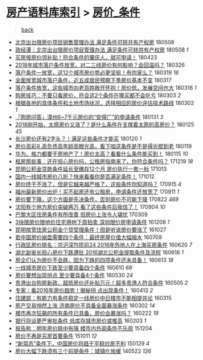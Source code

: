 [房产语料库索引](../../README.md)  > [房价_条件](房价_条件.md)
====
> [back](../README.md)

- [北京出台限房价项目销售管理办法 满足条件可转共有产权房](http://jkwz.applinzi.com/ittc/7100656869981029383.html#%E5%8C%97%E4%BA%AC%E5%87%BA%E5%8F%B0%E9%99%90%E6%88%BF%E4%BB%B7%E9%A1%B9%E7%9B%AE%E9%94%80%E5%94%AE%E7%AE%A1%E7%90%86%E5%8A%9E%E6%B3%95+%E6%BB%A1%E8%B6%B3%E6%9D%A1%E4%BB%B6%E5%8F%AF%E8%BD%AC%E5%85%B1%E6%9C%89%E4%BA%A7%E6%9D%83%E6%88%BF) 180508  
- [政经谭｜北京出台限房价项目管理办法 满足条件可转共有产权房](http://jkwz.applinzi.com/ittc/7100548833811629072.html#%E6%94%BF%E7%BB%8F%E8%B0%AD%EF%BD%9C%E5%8C%97%E4%BA%AC%E5%87%BA%E5%8F%B0%E9%99%90%E6%88%BF%E4%BB%B7%E9%A1%B9%E7%9B%AE%E7%AE%A1%E7%90%86%E5%8A%9E%E6%B3%95+%E6%BB%A1%E8%B6%B3%E6%9D%A1%E4%BB%B6%E5%8F%AF%E8%BD%AC%E5%85%B1%E6%9C%89%E4%BA%A7%E6%9D%83%E6%88%BF) 180508 *1* 
- [买房按房价领补贴！符合条件的肇庆人，就可申请！](http://jkwz.applinzi.com/ittc/7095300626886165515.html#%E4%B9%B0%E6%88%BF%E6%8C%89%E6%88%BF%E4%BB%B7%E9%A2%86%E8%A1%A5%E8%B4%B4%EF%BC%81%E7%AC%A6%E5%90%88%E6%9D%A1%E4%BB%B6%E7%9A%84%E8%82%87%E5%BA%86%E4%BA%BA%EF%BC%8C%E5%B0%B1%E5%8F%AF%E7%94%B3%E8%AF%B7%EF%BC%81) 180423  
- [2018年城市落户条件放宽，对二三线房价有何影响？会回温吗？](http://jkwz.applinzi.com/ittc/7084832408056890375.html#2018%E5%B9%B4%E5%9F%8E%E5%B8%82%E8%90%BD%E6%88%B7%E6%9D%A1%E4%BB%B6%E6%94%BE%E5%AE%BD%EF%BC%8C%E5%AF%B9%E4%BA%8C%E4%B8%89%E7%BA%BF%E6%88%BF%E4%BB%B7%E6%9C%89%E4%BD%95%E5%BD%B1%E5%93%8D%EF%BC%9F%E4%BC%9A%E5%9B%9E%E6%B8%A9%E5%90%97%EF%BC%9F) 180326  
- [落户条件一放宽，这12个城市房价势必更坚挺！有你家么？](http://jkwz.applinzi.com/ittc/7082233086320575505.html#%E8%90%BD%E6%88%B7%E6%9D%A1%E4%BB%B6%E4%B8%80%E6%94%BE%E5%AE%BD%EF%BC%8C%E8%BF%9912%E4%B8%AA%E5%9F%8E%E5%B8%82%E6%88%BF%E4%BB%B7%E5%8A%BF%E5%BF%85%E6%9B%B4%E5%9D%9A%E6%8C%BA%EF%BC%81%E6%9C%89%E4%BD%A0%E5%AE%B6%E4%B9%88%EF%BC%9F) 180319 *16* 
- [全面放宽城市落户条件，近五成居民预期下季房价基本不变](http://jkwz.applinzi.com/ittc/7081375386770605062.html#%E5%85%A8%E9%9D%A2%E6%94%BE%E5%AE%BD%E5%9F%8E%E5%B8%82%E8%90%BD%E6%88%B7%E6%9D%A1%E4%BB%B6%EF%BC%8C%E8%BF%91%E4%BA%94%E6%88%90%E5%B1%85%E6%B0%91%E9%A2%84%E6%9C%9F%E4%B8%8B%E5%AD%A3%E6%88%BF%E4%BB%B7%E5%9F%BA%E6%9C%AC%E4%B8%8D%E5%8F%98) 180317  
- [落户条件放宽，这些城市向老百姓敞开怀抱！房价低，发展空间也大](http://jkwz.applinzi.com/ittc/7081029749403288583.html#%E8%90%BD%E6%88%B7%E6%9D%A1%E4%BB%B6%E6%94%BE%E5%AE%BD%EF%BC%8C%E8%BF%99%E4%BA%9B%E5%9F%8E%E5%B8%82%E5%90%91%E8%80%81%E7%99%BE%E5%A7%93%E6%95%9E%E5%BC%80%E6%80%80%E6%8A%B1%EF%BC%81%E6%88%BF%E4%BB%B7%E4%BD%8E%EF%BC%8C%E5%8F%91%E5%B1%95%E7%A9%BA%E9%97%B4%E4%B9%9F%E5%A4%A7) 180316 *1* 
- [购房技巧：不要只看房价，符合这2个条件在哪买都不会吃亏](http://jkwz.applinzi.com/ittc/7076317311533581323.html#%E8%B4%AD%E6%88%BF%E6%8A%80%E5%B7%A7%EF%BC%9A%E4%B8%8D%E8%A6%81%E5%8F%AA%E7%9C%8B%E6%88%BF%E4%BB%B7%EF%BC%8C%E7%AC%A6%E5%90%88%E8%BF%992%E4%B8%AA%E6%9D%A1%E4%BB%B6%E5%9C%A8%E5%93%AA%E4%B9%B0%E9%83%BD%E4%B8%8D%E4%BC%9A%E5%90%83%E4%BA%8F) 180303 *2* 
- [根据各地的具体条件和土地市场状况，选择相应的房价评估技术路线](http://jkwz.applinzi.com/ittc/7075810118946259978.html#%E6%A0%B9%E6%8D%AE%E5%90%84%E5%9C%B0%E7%9A%84%E5%85%B7%E4%BD%93%E6%9D%A1%E4%BB%B6%E5%92%8C%E5%9C%9F%E5%9C%B0%E5%B8%82%E5%9C%BA%E7%8A%B6%E5%86%B5%EF%BC%8C%E9%80%89%E6%8B%A9%E7%9B%B8%E5%BA%94%E7%9A%84%E6%88%BF%E4%BB%B7%E8%AF%84%E4%BC%B0%E6%8A%80%E6%9C%AF%E8%B7%AF%E7%BA%BF) 180302 *1* 
- [「购房问答」漳州6~7千元房价的“安得广”的申请条件](http://jkwz.applinzi.com/ittc/7064817491585270800.html#%E3%80%8C%E8%B4%AD%E6%88%BF%E9%97%AE%E7%AD%94%E3%80%8D%E6%BC%B3%E5%B7%9E6%7E7%E5%8D%83%E5%85%83%E6%88%BF%E4%BB%B7%E7%9A%84%E2%80%9C%E5%AE%89%E5%BE%97%E5%B9%BF%E2%80%9D%E7%9A%84%E7%94%B3%E8%AF%B7%E6%9D%A1%E4%BB%B6) 180131 *3* 
- [2018刚开始，太原房价又涨了？是什么条件在支撑着太原的高房价？](http://jkwz.applinzi.com/ittc/7062179913577006096.html#2018%E5%88%9A%E5%BC%80%E5%A7%8B%EF%BC%8C%E5%A4%AA%E5%8E%9F%E6%88%BF%E4%BB%B7%E5%8F%88%E6%B6%A8%E4%BA%86%EF%BC%9F%E6%98%AF%E4%BB%80%E4%B9%88%E6%9D%A1%E4%BB%B6%E5%9C%A8%E6%94%AF%E6%92%91%E7%9D%80%E5%A4%AA%E5%8E%9F%E7%9A%84%E9%AB%98%E6%88%BF%E4%BB%B7%EF%BC%9F) 180125 *45* 
- [长沙房价还有2字头？！满足这些条件才能买](http://jkwz.applinzi.com/ittc/7060638954804478987.html#%E9%95%BF%E6%B2%99%E6%88%BF%E4%BB%B7%E8%BF%98%E6%9C%892%E5%AD%97%E5%A4%B4%EF%BC%9F%EF%BC%81%E6%BB%A1%E8%B6%B3%E8%BF%99%E4%BA%9B%E6%9D%A1%E4%BB%B6%E6%89%8D%E8%83%BD%E4%B9%B0) 180120 *1* 
- [房价高彩礼高负债高年龄高眼光高，看下咱这条件是不是得光棍到老](http://jkwz.applinzi.com/ittc/7060298129901880327.html#%E6%88%BF%E4%BB%B7%E9%AB%98%E5%BD%A9%E7%A4%BC%E9%AB%98%E8%B4%9F%E5%80%BA%E9%AB%98%E5%B9%B4%E9%BE%84%E9%AB%98%E7%9C%BC%E5%85%89%E9%AB%98%EF%BC%8C%E7%9C%8B%E4%B8%8B%E5%92%B1%E8%BF%99%E6%9D%A1%E4%BB%B6%E6%98%AF%E4%B8%8D%E6%98%AF%E5%BE%97%E5%85%89%E6%A3%8D%E5%88%B0%E8%80%81) 180119  
- [华为、格力都要干房地产了！房价太高？看看什么条件能买到！](http://jkwz.applinzi.com/ittc/7058764062844781584.html#%E5%8D%8E%E4%B8%BA%E3%80%81%E6%A0%BC%E5%8A%9B%E9%83%BD%E8%A6%81%E5%B9%B2%E6%88%BF%E5%9C%B0%E4%BA%A7%E4%BA%86%EF%BC%81%E6%88%BF%E4%BB%B7%E5%A4%AA%E9%AB%98%EF%BC%9F%E7%9C%8B%E7%9C%8B%E4%BB%80%E4%B9%88%E6%9D%A1%E4%BB%B6%E8%83%BD%E4%B9%B0%E5%88%B0%EF%BC%81) 180115 *10* 
- [租房那些事：还在担心房价吗，公租房指南来了，你符合条件吗？](http://jkwz.applinzi.com/ittc/7048784135181566993.html#%E7%A7%9F%E6%88%BF%E9%82%A3%E4%BA%9B%E4%BA%8B%EF%BC%9A%E8%BF%98%E5%9C%A8%E6%8B%85%E5%BF%83%E6%88%BF%E4%BB%B7%E5%90%97%EF%BC%8C%E5%85%AC%E7%A7%9F%E6%88%BF%E6%8C%87%E5%8D%97%E6%9D%A5%E4%BA%86%EF%BC%8C%E4%BD%A0%E7%AC%A6%E5%90%88%E6%9D%A1%E4%BB%B6%E5%90%97%EF%BC%9F) 171219 *18* 
- [昆明公积金贷款条件延长至缴存12个月 房价执行一套一标](http://jkwz.applinzi.com/ittc/7023841456819799056.html#%E6%98%86%E6%98%8E%E5%85%AC%E7%A7%AF%E9%87%91%E8%B4%B7%E6%AC%BE%E6%9D%A1%E4%BB%B6%E5%BB%B6%E9%95%BF%E8%87%B3%E7%BC%B4%E5%AD%9812%E4%B8%AA%E6%9C%88+%E6%88%BF%E4%BB%B7%E6%89%A7%E8%A1%8C%E4%B8%80%E5%A5%97%E4%B8%80%E6%A0%87) 171013  
- [国内一线城市房价八折？快来看看你是否满足条件！](http://jkwz.applinzi.com/ittc/7023474229209728017.html#%E5%9B%BD%E5%86%85%E4%B8%80%E7%BA%BF%E5%9F%8E%E5%B8%82%E6%88%BF%E4%BB%B7%E5%85%AB%E6%8A%98%EF%BC%9F%E5%BF%AB%E6%9D%A5%E7%9C%8B%E7%9C%8B%E4%BD%A0%E6%98%AF%E5%90%A6%E6%BB%A1%E8%B6%B3%E6%9D%A1%E4%BB%B6%EF%BC%81) 171012  
- [房价终于不涨了，但是它越来越严格了，这些条件你知道吗？](http://jkwz.applinzi.com/ittc/7013589117072573457.html#%E6%88%BF%E4%BB%B7%E7%BB%88%E4%BA%8E%E4%B8%8D%E6%B6%A8%E4%BA%86%EF%BC%8C%E4%BD%86%E6%98%AF%E5%AE%83%E8%B6%8A%E6%9D%A5%E8%B6%8A%E4%B8%A5%E6%A0%BC%E4%BA%86%EF%BC%8C%E8%BF%99%E4%BA%9B%E6%9D%A1%E4%BB%B6%E4%BD%A0%E7%9F%A5%E9%81%93%E5%90%97%EF%BC%9F) 170915 *4* 
- [福州最新房价出炉！买不起房还有公租房，申请条件还放宽了](http://jkwz.applinzi.com/ittc/7011987442280956688.html#%E7%A6%8F%E5%B7%9E%E6%9C%80%E6%96%B0%E6%88%BF%E4%BB%B7%E5%87%BA%E7%82%89%EF%BC%81%E4%B9%B0%E4%B8%8D%E8%B5%B7%E6%88%BF%E8%BF%98%E6%9C%89%E5%85%AC%E7%A7%9F%E6%88%BF%EF%BC%8C%E7%94%B3%E8%AF%B7%E6%9D%A1%E4%BB%B6%E8%BF%98%E6%94%BE%E5%AE%BD%E4%BA%86) 170911 *1* 
- [房价要下降，这个方面是先决条件，否则房价不可能下降](http://jkwz.applinzi.com/ittc/7004649961084683280.html#%E6%88%BF%E4%BB%B7%E8%A6%81%E4%B8%8B%E9%99%8D%EF%BC%8C%E8%BF%99%E4%B8%AA%E6%96%B9%E9%9D%A2%E6%98%AF%E5%85%88%E5%86%B3%E6%9D%A1%E4%BB%B6%EF%BC%8C%E5%90%A6%E5%88%99%E6%88%BF%E4%BB%B7%E4%B8%8D%E5%8F%AF%E8%83%BD%E4%B8%8B%E9%99%8D) 170822 *469* 
- [沈阳有个地方房价突破两万 看了这些条件后我信了！](http://jkwz.applinzi.com/ittc/6997884701011084304.html#%E6%B2%88%E9%98%B3%E6%9C%89%E4%B8%AA%E5%9C%B0%E6%96%B9%E6%88%BF%E4%BB%B7%E7%AA%81%E7%A0%B4%E4%B8%A4%E4%B8%87+%E7%9C%8B%E4%BA%86%E8%BF%99%E4%BA%9B%E6%9D%A1%E4%BB%B6%E5%90%8E%E6%88%91%E4%BF%A1%E4%BA%86%EF%BC%81) 170804 *10* 
- [巴黎大区住房条件有所改善 但房价上涨令人堪忧](http://jkwz.applinzi.com/ittc/6942993718125790213.html#%E5%B7%B4%E9%BB%8E%E5%A4%A7%E5%8C%BA%E4%BD%8F%E6%88%BF%E6%9D%A1%E4%BB%B6%E6%9C%89%E6%89%80%E6%94%B9%E5%96%84+%E4%BD%86%E6%88%BF%E4%BB%B7%E4%B8%8A%E6%B6%A8%E4%BB%A4%E4%BA%BA%E5%A0%AA%E5%BF%A7) 170309  
- [3块限房价限地价住宅用地下周拍卖 深圳限价房申请条件](http://jkwz.applinzi.com/ittc/6909305168360637445.html#3%E5%9D%97%E9%99%90%E6%88%BF%E4%BB%B7%E9%99%90%E5%9C%B0%E4%BB%B7%E4%BD%8F%E5%AE%85%E7%94%A8%E5%9C%B0%E4%B8%8B%E5%91%A8%E6%8B%8D%E5%8D%96+%E6%B7%B1%E5%9C%B3%E9%99%90%E4%BB%B7%E6%88%BF%E7%94%B3%E8%AF%B7%E6%9D%A1%E4%BB%B6) 161208 *1* 
- [昆明放宽住房公积金个贷受理条件！但是听说房价要涨了](http://jkwz.applinzi.com/ittc/6893759087535195140.html#%E6%98%86%E6%98%8E%E6%94%BE%E5%AE%BD%E4%BD%8F%E6%88%BF%E5%85%AC%E7%A7%AF%E9%87%91%E4%B8%AA%E8%B4%B7%E5%8F%97%E7%90%86%E6%9D%A1%E4%BB%B6%EF%BC%81%E4%BD%86%E6%98%AF%E5%90%AC%E8%AF%B4%E6%88%BF%E4%BB%B7%E8%A6%81%E6%B6%A8%E4%BA%86) 161027  
- [若中国房价崩盘需要四个条件：最终房屋价值大幅缩水](http://jkwz.applinzi.com/ittc/6852888682872439812.html#%E8%8B%A5%E4%B8%AD%E5%9B%BD%E6%88%BF%E4%BB%B7%E5%B4%A9%E7%9B%98%E9%9C%80%E8%A6%81%E5%9B%9B%E4%B8%AA%E6%9D%A1%E4%BB%B6%EF%BC%9A%E6%9C%80%E7%BB%88%E6%88%BF%E5%B1%8B%E4%BB%B7%E5%80%BC%E5%A4%A7%E5%B9%85%E7%BC%A9%E6%B0%B4) 160709  
- [行政区房价排名：京沪深包揽前24 2016年外地人在上海买房条件](http://jkwz.applinzi.com/ittc/6845850213138564100.html#%E8%A1%8C%E6%94%BF%E5%8C%BA%E6%88%BF%E4%BB%B7%E6%8E%92%E5%90%8D%EF%BC%9A%E4%BA%AC%E6%B2%AA%E6%B7%B1%E5%8C%85%E6%8F%BD%E5%89%8D24+2016%E5%B9%B4%E5%A4%96%E5%9C%B0%E4%BA%BA%E5%9C%A8%E4%B8%8A%E6%B5%B7%E4%B9%B0%E6%88%BF%E6%9D%A1%E4%BB%B6) 160620 *7* 
- [湖北副省长担心房价下跌遭批 2016湖北公积金提取条件及流程](http://jkwz.applinzi.com/ittc/6844360636817212421.html#%E6%B9%96%E5%8C%97%E5%89%AF%E7%9C%81%E9%95%BF%E6%8B%85%E5%BF%83%E6%88%BF%E4%BB%B7%E4%B8%8B%E8%B7%8C%E9%81%AD%E6%89%B9+2016%E6%B9%96%E5%8C%97%E5%85%AC%E7%A7%AF%E9%87%91%E6%8F%90%E5%8F%96%E6%9D%A1%E4%BB%B6%E5%8F%8A%E6%B5%81%E7%A8%8B) 160616 *1* 
- [房企们认为房价不会跌，因为下跌的四项条件还未具备！](http://jkwz.applinzi.com/ittc/6843216787302515716.html#%E6%88%BF%E4%BC%81%E4%BB%AC%E8%AE%A4%E4%B8%BA%E6%88%BF%E4%BB%B7%E4%B8%8D%E4%BC%9A%E8%B7%8C%EF%BC%8C%E5%9B%A0%E4%B8%BA%E4%B8%8B%E8%B7%8C%E7%9A%84%E5%9B%9B%E9%A1%B9%E6%9D%A1%E4%BB%B6%E8%BF%98%E6%9C%AA%E5%85%B7%E5%A4%87%EF%BC%81) 160613 *18* 
- [一线城市房价下跌至少要具备四个条件](http://jkwz.applinzi.com/ittc/6841930625086653444.html#%E4%B8%80%E7%BA%BF%E5%9F%8E%E5%B8%82%E6%88%BF%E4%BB%B7%E4%B8%8B%E8%B7%8C%E8%87%B3%E5%B0%91%E8%A6%81%E5%85%B7%E5%A4%87%E5%9B%9B%E4%B8%AA%E6%9D%A1%E4%BB%B6) 160610 *68* 
- [房价要想出现拐点 至少要具备4个条件](http://jkwz.applinzi.com/ittc/6837662874499286020.html#%E6%88%BF%E4%BB%B7%E8%A6%81%E6%83%B3%E5%87%BA%E7%8E%B0%E6%8B%90%E7%82%B9+%E8%87%B3%E5%B0%91%E8%A6%81%E5%85%B7%E5%A4%874%E4%B8%AA%E6%9D%A1%E4%BB%B6) 160530 *24* 
- [贵港出台购房新政，超低房价还补贴万元！超多贵港人符合条件](http://jkwz.applinzi.com/ittc/6828852117137523716.html#%E8%B4%B5%E6%B8%AF%E5%87%BA%E5%8F%B0%E8%B4%AD%E6%88%BF%E6%96%B0%E6%94%BF%EF%BC%8C%E8%B6%85%E4%BD%8E%E6%88%BF%E4%BB%B7%E8%BF%98%E8%A1%A5%E8%B4%B4%E4%B8%87%E5%85%83%EF%BC%81%E8%B6%85%E5%A4%9A%E8%B4%B5%E6%B8%AF%E4%BA%BA%E7%AC%A6%E5%90%88%E6%9D%A1%E4%BB%B6) 160505 *2* 
- [专家：看2016年房价趋势！揭秘拐 点出现条件！](http://jkwz.applinzi.com/ittc/6820652301718914052.html#%E4%B8%93%E5%AE%B6%EF%BC%9A%E7%9C%8B2016%E5%B9%B4%E6%88%BF%E4%BB%B7%E8%B6%8B%E5%8A%BF%EF%BC%81%E6%8F%AD%E7%A7%98%E6%8B%90+%E7%82%B9%E5%87%BA%E7%8E%B0%E6%9D%A1%E4%BB%B6%EF%BC%81) 160413 *2* 
- [住建部：有能力有条件稳定一线房价中日楼市不能相提并论](http://jkwz.applinzi.com/ittc/6809798221895304197.html#%E4%BD%8F%E5%BB%BA%E9%83%A8%EF%BC%9A%E6%9C%89%E8%83%BD%E5%8A%9B%E6%9C%89%E6%9D%A1%E4%BB%B6%E7%A8%B3%E5%AE%9A%E4%B8%80%E7%BA%BF%E6%88%BF%E4%BB%B7%E4%B8%AD%E6%97%A5%E6%A5%BC%E5%B8%82%E4%B8%8D%E8%83%BD%E7%9B%B8%E6%8F%90%E5%B9%B6%E8%AE%BA) 160315  
- [房产交易悄然上涨 济南房价不具备全面暴涨条件](http://jkwz.applinzi.com/ittc/6805008026599687173.html#%E6%88%BF%E4%BA%A7%E4%BA%A4%E6%98%93%E6%82%84%E7%84%B6%E4%B8%8A%E6%B6%A8+%E6%B5%8E%E5%8D%97%E6%88%BF%E4%BB%B7%E4%B8%8D%E5%85%B7%E5%A4%87%E5%85%A8%E9%9D%A2%E6%9A%B4%E6%B6%A8%E6%9D%A1%E4%BB%B6) 160302 *14* 
- [楼市再次狂飙的所有条件已具备，房价会暴涨吗？](http://jkwz.applinzi.com/ittc/6801668207823815684.html#%E6%A5%BC%E5%B8%82%E5%86%8D%E6%AC%A1%E7%8B%82%E9%A3%99%E7%9A%84%E6%89%80%E6%9C%89%E6%9D%A1%E4%BB%B6%E5%B7%B2%E5%85%B7%E5%A4%87%EF%BC%8C%E6%88%BF%E4%BB%B7%E4%BC%9A%E6%9A%B4%E6%B6%A8%E5%90%97%EF%BC%9F) 160222 *19* 
- [银行将设更严审批条件 低库存城市房价或推高](http://jkwz.applinzi.com/ittc/6794488750784644101.html#%E9%93%B6%E8%A1%8C%E5%B0%86%E8%AE%BE%E6%9B%B4%E4%B8%A5%E5%AE%A1%E6%89%B9%E6%9D%A1%E4%BB%B6+%E4%BD%8E%E5%BA%93%E5%AD%98%E5%9F%8E%E5%B8%82%E6%88%BF%E4%BB%B7%E6%88%96%E6%8E%A8%E9%AB%98) 160203 *1* 
- [报告称：明年房价稳中有降 楼市内外部条件不乐观](http://jkwz.applinzi.com/ittc/6771865466910016517.html#%E6%8A%A5%E5%91%8A%E7%A7%B0%EF%BC%9A%E6%98%8E%E5%B9%B4%E6%88%BF%E4%BB%B7%E7%A8%B3%E4%B8%AD%E6%9C%89%E9%99%8D+%E6%A5%BC%E5%B8%82%E5%86%85%E5%A4%96%E9%83%A8%E6%9D%A1%E4%BB%B6%E4%B8%8D%E4%B9%90%E8%A7%82) 151204  
- [房价不再是买房首要条件](http://jkwz.applinzi.com/ittc/6751801474390950916.html#%E6%88%BF%E4%BB%B7%E4%B8%8D%E5%86%8D%E6%98%AF%E4%B9%B0%E6%88%BF%E9%A6%96%E8%A6%81%E6%9D%A1%E4%BB%B6) 151011 *12* 
- [“新常态”条件下，中国房价将趋于平稳炒房不利](http://jkwz.applinzi.com/ittc/547650611389163123.html#%E2%80%9C%E6%96%B0%E5%B8%B8%E6%80%81%E2%80%9D%E6%9D%A1%E4%BB%B6%E4%B8%8B%EF%BC%8C%E4%B8%AD%E5%9B%BD%E6%88%BF%E4%BB%B7%E5%B0%86%E8%B6%8B%E4%BA%8E%E5%B9%B3%E7%A8%B3%E7%82%92%E6%88%BF%E4%B8%8D%E5%88%A9) 150129 *4* 
- [房价大幅下跌须有三个前提条件：城镇化放缓](http://jkwz.applinzi.com/ittc/547650611362935018.html#%E6%88%BF%E4%BB%B7%E5%A4%A7%E5%B9%85%E4%B8%8B%E8%B7%8C%E9%A1%BB%E6%9C%89%E4%B8%89%E4%B8%AA%E5%89%8D%E6%8F%90%E6%9D%A1%E4%BB%B6%EF%BC%9A%E5%9F%8E%E9%95%87%E5%8C%96%E6%94%BE%E7%BC%93) 140522 *126* 
